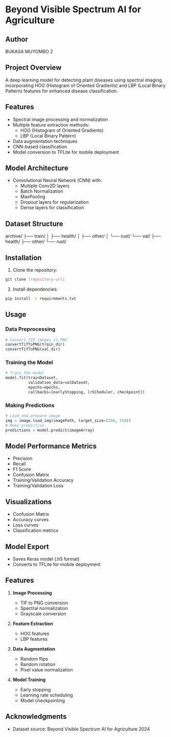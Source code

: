 # Beyond Visible Spectrum AI for Agriculture

## Author
BUKASA MUYOMBO 2

## Project Overview
A deep learning model for detecting plant diseases using spectral imaging, incorporating HOG (Histogram of Oriented Gradients) and LBP (Local Binary Pattern) features for enhanced disease classification.

## Features
- Spectral image processing and normalization
- Multiple feature extraction methods:
  - HOG (Histogram of Oriented Gradients)
  - LBP (Local Binary Pattern)
- Data augmentation techniques
- CNN-based classification
- Model conversion to TFLite for mobile deployment

## Model Architecture
- Convolutional Neural Network (CNN) with:
  - Multiple Conv2D layers
  - Batch Normalization
  - MaxPooling
  - Dropout layers for regularization
  - Dense layers for classification

## Dataset Structure
archive/
├── train/
│ ├── health/
│ ├── other/
│ └── rust/
└── val/
├── health/
├── other/
└── rust/

## Installation

1. Clone the repository:
```bash
git clone [repository-url]
```

2. Install dependencies:
```bash
pip install -r requirements.txt
```

## Usage

### Data Preprocessing
```python
# Convert TIF images to PNG
convertTifToPNG(train_dir)
convertTifToPNG(val_dir)
```

### Training the Model
```python
# Train the model
model.fit(trainDataset, 
          validation_data=valDataset, 
          epochs=epochs, 
          callbacks=[earlyStopping, lrSCheduler, checkpoint])
```

### Making Predictions
```python
# Load and prepare image
img = image.load_img(imagePath, target_size=(256, 256))
# Make prediction
predictions = model.predict(imageArray)
```

## Model Performance Metrics
- Precision
- Recall
- F1 Score
- Confusion Matrix
- Training/Validation Accuracy
- Training/Validation Loss

## Visualizations
- Confusion Matrix
- Accuracy curves
- Loss curves
- Classification metrics

## Model Export
- Saves Keras model (.h5 format)
- Converts to TFLite for mobile deployment

## Features
1. **Image Processing**
   - TIF to PNG conversion
   - Spectral normalization
   - Grayscale conversion

2. **Feature Extraction**
   - HOG features
   - LBP features

3. **Data Augmentation**
   - Random flips
   - Random rotation
   - Pixel value normalization

4. **Model Training**
   - Early stopping
   - Learning rate scheduling
   - Model checkpointing

## Acknowledgments
- Dataset source: Beyond Visible Spectrum AI for Agriculture 2024